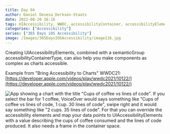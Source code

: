 ```yaml
---
title: Day 94
author: Daniel Devesa Derksen-Staats
date: 2022-08-20 16:16
tags: UIAccessibility, WWDC, accessibilityContainer, accessibilityElement, accessibilityElements, iOS
categories: ["Accessibility"]
series: ["365 Days iOS Accessibility"]
image: /Images/365DaysIOSAccessibility/image116.jpg
---
```


Creating UIAccessibilityElements, combined with a semanticGroup accessibilityContainerType, can also help you make components as complex as charts accessible.  

Example from "Bring Accessibility to Charts" WWDC21:
[https://developer.apple.com/videos/play/wwdc2021/10122/](https://developer.apple.com/videos/play/wwdc2021/10122/)

![App showing a chart with the title "Cups of coffee vs lines of code". If you select the bar for 1 coffee, VoiceOver would says something like "Cups of coffee vs lines of code, 1 cup. 30 lines of code", swipe right and it would say something like "2 cups. 35 lines of code". For that you can override the accessibility elements and map your data points to UIAccessibilityElements with a value describing the cups of coffee consumed and the lines of code produced. It also needs a frame in the container space.](/Images/365DaysIOSAccessibility/image116.jpg)